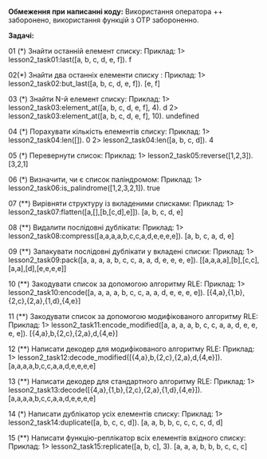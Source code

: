 **Обмеження при написанні коду:** 
Використання оператора ++ заборонено, використання функцій з OTP забороненно.

**Задачі:**

01 (*) Знайти останній елемент списку:
Приклад:
1> lesson2_task01:last([a, b, c, d, e, f]).
f

02(*) Знайти два останніх елементи списку :
Приклад:
1> lesson2_task02:but_last([a, b, c, d, e, f]).
[e, f]

03 (*) Знайти N-й елемент списку:
Приклад:
1> lesson2_task03:element_at([a, b, c, d, e, f], 4).
d
2> lesson2_task03:element_at([a, b, c, d, e, f], 10).
undefined

04 (*) Порахувати кількість елементів списку:
Приклад:
1> lesson2_task04:len([]).
0
2> lesson2_task04:len([a, b, c, d]).
4

05 (*) Перевернути список:
Приклад:
1> lesson2_task05:reverse([1,2,3]).
[3,2,1]

06 (*) Визначити, чи є список паліндромом:
Приклад:
1> lesson2_task06:is_palindrome([1,2,3,2,1]).
true

07 (**) Вирівняти структуру із вкладеними списками:
Приклад:
1> lesson2_task07:flatten([a,[],[b,[c,d],e]]).
[a, b, c, d, e]

08 (**) Видалити послідовні дублікати:
Приклад:
1> lesson2_task08:compress([a,a,a,a,b,c,c,a,d,e,e,e,e]).
[a, b, c, a, d, e]

09 (**) Запакувати послідовні дублікати у вкладені списки:
Приклад:
1> lesson2_task09:pack([a, a, a, a, b, c, c, a, a, d, e, e, e, e]).
[[a,a,a,a],[b],[c,c],[a,a],[d],[e,e,e,e]]

10 (**) Закодувати список за допомогою алгоритму RLE:
Приклад:
1> lesson2_task10:encode([a, a, a, a, b, c, c, a, a, d, e, e, e, e]).
[{4,a},{1,b},{2,c},{2,a},{1,d},{4,e}]

11 (**) Закодувати список за допомогою модифікованого алгоритму RLE:
Приклад:
1> lesson2_task11:encode_modified([a, a, a, a, b, c, c, a, a, d, e, e, e, e]).
[{4,a},b,{2,c},{2,a},d,{4,e}]

12 (**) Написати декодер для модифікованого алгоритму RLE:
Приклад:
1> lesson2_task12:decode_modified([{4,a},b,{2,c},{2,a},d,{4,e}]).
[a,a,a,a,b,c,c,a,a,d,e,e,e,e]

13 (**) Написати декодер для стандартного алгоритму RLE:
Приклад:
1> lesson2_task13:decode([{4,a},{1,b},{2,c},{2,a},{1,d},{4,e}]).
[a,a,a,a,b,c,c,a,a,d,e,e,e,e]

14 (*) Написати дублікатор усіх елементів списку:
Приклад:
1> lesson2_task14:duplicate([a, b, c, c, d]).
[a, a, b, b, c, c, c, c, d, d]

15 (**) Написати функцію-реплікатор всіх елементів вхідного списку:
Приклад:
1> lesson2_task15:replicate([a, b, c], 3).
[a, a, a, b, b, b, c, c, c]
